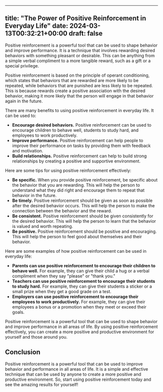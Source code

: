 
---
title: "The Power of Positive Reinforcement in Everyday Life"
date: 2024-03-13T00:32:21+00:00
draft: false
---

Positive reinforcement is a powerful tool that can be used to shape behavior and improve performance. It is a technique that involves rewarding desired behaviors with something pleasant or desirable. This can be anything from a simple verbal compliment to a more tangible reward, such as a gift or a special privilege.

Positive reinforcement is based on the principle of operant conditioning, which states that behaviors that are rewarded are more likely to be repeated, while behaviors that are punished are less likely to be repeated. This is because rewards create a positive association with the desired behavior, making it more likely that the person will engage in that behavior again in the future.

There are many benefits to using positive reinforcement in everyday life. It can be used to:

* **Encourage desired behaviors.** Positive reinforcement can be used to encourage children to behave well, students to study hard, and employees to work productively.
* **Improve performance.** Positive reinforcement can help people to improve their performance on tasks by providing them with feedback and motivation.
* **Build relationships.** Positive reinforcement can help to build strong relationships by creating a positive and supportive environment.

Here are some tips for using positive reinforcement effectively:

* **Be specific.** When you provide positive reinforcement, be specific about the behavior that you are rewarding. This will help the person to understand what they did right and encourage them to repeat that behavior in the future.
* **Be timely.** Positive reinforcement should be given as soon as possible after the desired behavior occurs. This will help the person to make the connection between the behavior and the reward.
* **Be consistent.** Positive reinforcement should be given consistently for the desired behavior. This will help the person to learn that the behavior is valued and worth repeating.
* **Be positive.** Positive reinforcement should be positive and encouraging. This will help the person to feel good about themselves and their behavior.

Here are some examples of how positive reinforcement can be used in everyday life:

* **Parents can use positive reinforcement to encourage their children to behave well.** For example, they can give their child a hug or a verbal compliment when they say "please" or "thank you."
* **Teachers can use positive reinforcement to encourage their students to study hard.** For example, they can give their students a sticker or a small prize when they get a good grade on a test.
* **Employers can use positive reinforcement to encourage their employees to work productively.** For example, they can give their employees a bonus or a promotion when they meet or exceed their goals.

Positive reinforcement is a powerful tool that can be used to shape behavior and improve performance in all areas of life. By using positive reinforcement effectively, you can create a more positive and productive environment for yourself and those around you.

## Conclusion

Positive reinforcement is a powerful tool that can be used to improve behavior and performance in all areas of life. It is a simple and effective technique that can be used by anyone to create a more positive and productive environment. So, start using positive reinforcement today and see the amazing results for yourself!